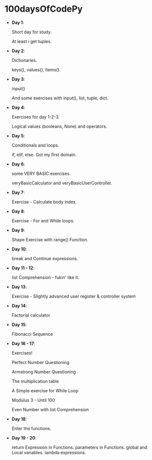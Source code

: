 # 100daysOfCodePy

- **Day 1**:

    Short day for study.

    At least i get tuples.

- **Day 2**:

    Dictionaries.
    
    keys(), values(), items().

- **Day 3**:

    input()
    
    And some exercises with input(), list, tuple, dict.

- **Day 4**:

    Exercises for day 1-2-3.
    
    Logical values (booleans, None) and operators.

- **Day 5**:

    Conditionals and loops.
    
    if, elif, else. Got my first domain.

- **Day 6**:

    some VERY BASIC exercises.
    
    veryBasicCalculator and veryBasicUserController.

- **Day 7**:

    Exercise - Calculate body index.

- **Day 8**:

    Exercise - For and While loops.

- **Day 9**:

    Shape Exercise with range() Function.

- **Day 10**:

    break and Continue expressions.

- **Day 11 - 12**:

    list Comprehension - fukin' like it.

- **Day 13**:

    Exercise - Slightly advanced user register & controller system 

- **Day 14**:

    Factorial calculator

- **Day 15**:

    Fibonacci Sequence

- **Day 16 - 17**:

    Exercises!
    
    Perfect Number Questioning
    
    Armstrong Number Questioning
    
    The multiplication table
    
    A Simple exercise for While Loop
    
    Modulus 3 - Until 100
    
    Even Number with list Comprehension
    
- **Day 18**:

    Enter the functions.

- **Day 19 - 20**:

    return Expression in Functions.
    parameters in Functions.
    global and Local variables.
    lambda expressions.
